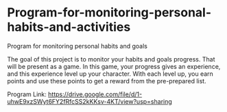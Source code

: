 # Program-for-monitoring-personal-habits-and-activities
Program for monitoring personal habits and goals 

The goal of this project is to monitor your habits and goals progress. That will be present as a game. In this game, your progress gives an experience, and this experience level up your character. With each level up, you earn points and use these points to get a reward from the pre-prepared list.

Program Link:
https://drive.google.com/file/d/1-uhwE9xzSWyt6FY2fRfcSS2kKKsv-4KT/view?usp=sharing
